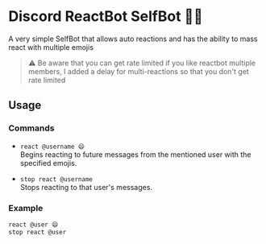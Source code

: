 # Discord ReactBot SelfBot 🤖💬

A very simple SelfBot that allows auto reactions and has the ability to mass react with multiple emojis

> ⚠️ Be aware that you can get rate limited if you like reactbot multiple members, I added a delay for multi-reactions so that you don't get rate limited


## Usage

### Commands

- `react @username 😄`  
  Begins reacting to future messages from the mentioned user with the specified emojis.

- `stop react @username`  
  Stops reacting to that user's messages.

### Example

```txt
react @user 😄
stop react @user
